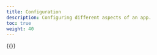```yaml
---
title: Configuration
description: Configuring different aspects of an app.
toc: true
weight: 40
---
```


{{<children>}}